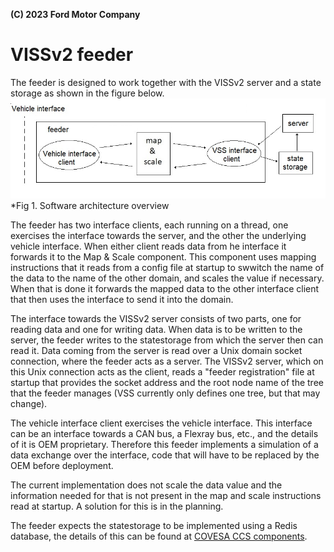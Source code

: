 **(C) 2023 Ford Motor Company**<br>

# VISSv2 feeder

The feeder is designed to work together with the VISSv2 server and a state storage as shown in the figure below.
![Software architecture](feeder-sw-arch.jpg?raw=true)<br>
*Fig 1. Software architecture overview

The feeder has two interface clients, each running on a thread, one exercises the interface towards the server, and the other the underlying vehicle interface.
When either client reads data from he interface it forwards it to the Map & Scale component.
This component uses mapping instructions that it reads from a config file at startup to swwitch the name of the data to the name of the other domain, and scales the value if necessary.
When that is done it forwards the mapped data to the other interface client that then uses the interface to send it into the domain.

The interface towards the VISSv2 server consists of two parts, one for reading data and one for writing data. When data is to be written to the server, the feeder writes to the statestorage from which the server then can read it. Data coming from the server is read over a Unix domain socket connection, where the feeder acts as a server.
The VISSv2 server, which on this Unix connection acts as the client, reads a "feeder registration" file at startup that provides the socket address and
the root node name of the tree that the feeder manages (VSS currently only defines one tree, but that may change).

The vehicle interface client exercises the vehicle interface. This interface can be an interface towards a CAN bus, a Flexray bus, etc., and the details of it is OEM proprietary.
Therefore this feeder implements a simulation of a data exchange over the interface, code that will have to be replaced by the OEM before deployment.

The current implementation does not scale the data value and the information needed for that is not present in the map and scale instructions read at startup.
A solution for this is in the planning.

The feeder expects the statestorage to be implemented using a Redis database, the details of this can be found at
<a href="https://github.com/COVESA/ccs-components/tree/master/statestorage">COVESA CCS components</a>.
